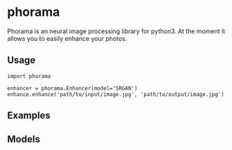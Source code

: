 # phorama

Phorama is an neural image processing library for python3. At the moment it allows you to easily enhance your photos.

## Usage

```python3
import phorama

enhancer = phorama.Enhancer(model='SRGAN')
enhance.enhance('path/to/input/image.jpg', 'path/to/output/image.jpg')
```

## Examples

## Models
